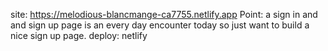 site: https://melodious-blancmange-ca7755.netlify.app
Point: a sign in and and sign up page is an every day encounter today so just want to build a nice sign up page.
deploy: netlify